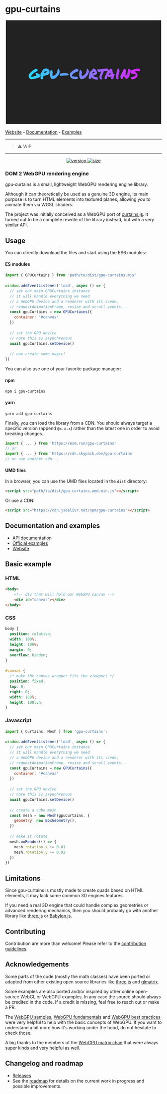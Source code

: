 # gpu-curtains

<div align="center">
    <img src="https://raw.githubusercontent.com/martinlaxenaire/gpu-curtains/main/website/assets/gpu-curtains-logo-1080-720.jpg" width="500" alt="gpu-curtains" />
</div>


[Website](https://martinlaxenaire.github.io/gpu-curtains/) - [Documentation](https://martinlaxenaire.github.io/gpu-curtains/docs/) - [Examples](https://martinlaxenaire.github.io/gpu-curtains/examples/)

---

>
> :warning: WIP
>

---

<p align="center">
    <a href="https://npmjs.org/package/gpu-curtains">
        <img src="https://img.shields.io/npm/v/gpu-curtains" alt="version" />
    </a>
    <a href="https://bundlephobia.com/result?p=gpu-curtains">
        <img src="https://img.shields.io/bundlephobia/minzip/gpu-curtains" alt="size" />
    </a>
</p>

### DOM 2 WebGPU rendering engine

gpu-curtains is a small, lightweight WebGPU rendering engine library.

Although it can theoretically be used as a genuine 3D engine, its main purpose is to turn HTML elements into textured planes, allowing you to animate them via WGSL shaders.

The project was initially conceived as a WebGPU port of [curtains.js](https://github.com/martinlaxenaire/curtainsjs). It turned out to be a complete rewrite of the library instead, but with a very similar API.

## Usage

You can directly download the files and start using the ES6 modules:

#### ES modules

```javascript
import { GPUCurtains } from 'path/to/dist/gpu-curtains.mjs'

window.addEventListener('load', async () => {
  // set our main GPUCurtains instance
  // it will handle everything we need
  // a WebGPU device and a renderer with its scene,
  // requestAnimationFrame, resize and scroll events...
  const gpuCurtains = new GPUCurtains({
    container: '#canvas'
  })

  // set the GPU device
  // note this is asynchronous
  await gpuCurtains.setDevice()

  // now create some magic!
})
```

You can also use one of your favorite package manager:

#### npm

```
npm i gpu-curtains
```

#### yarn

```
yarn add gpu-curtains
```

Finally, you can load the library from a CDN. You should always target a specific version (append `@x.x.x`) rather than the latest one in order to avoid breaking changes.

```javascript
import { ... } from 'https://esm.run/gpu-curtains'
// or
import { ... } from 'https://cdn.skypack.dev/gpu-curtains'
// or use another cdn...
```

#### UMD files

In a browser, you can use the UMD files located in the `dist` directory:

```html
<script src="path/to/dist/gpu-curtains.umd.min.js"></script>
```

Or use a CDN:

```html
<script src="https://cdn.jsdelivr.net/npm/gpu-curtains"></script>
```

## Documentation and examples

- [API documentation](https://martinlaxenaire.github.io/gpu-curtains/docs/)
- [Official examples](https://martinlaxenaire.github.io/gpu-curtains/examples/)
- [Website](https://martinlaxenaire.github.io/gpu-curtains/)

## Basic example

### HTML

```html
<body>
    <!-- div that will hold our WebGPU canvas -->
    <div id="canvas"></div>
</body>
```

### CSS

```css
body {
  position: relative;
  width: 100%;
  height: 100%;
  margin: 0;
  overflow: hidden;
}

#canvas {
  /* make the canvas wrapper fits the viewport */
  position: fixed;
  top: 0;
  right: 0;
  width: 100%;
  height: 100lvh;
}
```

### Javascript

```javascript
import { Curtains, Mesh } from 'gpu-curtains';

window.addEventListener('load', async () => {
  // set our main GPUCurtains instance
  // it will handle everything we need
  // a WebGPU device and a renderer with its scene,
  // requestAnimationFrame, resize and scroll events...
  const gpuCurtains = new GPUCurtains({
    container: '#canvas'
  })

  // set the GPU device
  // note this is asynchronous
  await gpuCurtains.setDevice()

  // create a cube mesh
  const mesh = new Mesh(gpuCurtains, {
    geometry: new BoxGeometry(),
  })

  // make it rotate
  mesh.onRender(() => {
    mesh.rotation.x += 0.01
    mesh.rotation.y += 0.02
  })
})
```

## Limitations

Since gpu-curtains is mostly made to create quads based on HTML elements, it may lack some common 3D engines features.

If you need a real 3D engine that could handle complex geometries or advanced rendering mechanics, then you should probably go with another library like [three.js](https://github.com/mrdoob/three.js) or [Babylon.js](https://github.com/BabylonJS).

## Contributing

Contribution are more than welcome! Please refer to the [contribution guidelines](CONTRIBUTING.md).

## Acknowledgements

Some parts of the code (mostly the math classes) have been ported or adapted from other existing open source libraries like [three.js](https://github.com/mrdoob/three.js) and [glmatrix](https://github.com/toji/gl-matrix).

Some examples are also ported and/or inspired by other online open-source WebGL or WebGPU examples. In any case the source should always be credited in the code. If a credit is missing, feel free to reach out or make a PR.

The [WebGPU samples](https://github.com/webgpu/webgpu-samples), [WebGPU fundamentals](https://webgpufundamentals.org/) and [WebGPU best practices](https://toji.dev/webgpu-best-practices/) were very helpful to help with the basic concepts of WebGPU. If you want to understand a bit more how it's working under the hood, do not hesitate to check those.

A big thanks to the members of the [WebGPU matrix chan](https://matrix.to/#/#WebGPU:matrix.org) that were always super kinds and very helpful as well.

## Changelog and roadmap

- [Releases](https://github.com/martinlaxenaire/gpu-curtains/releases)
- See the [roadmap](ROADMAP.md) for details on the current work in progress and possible improvements.
